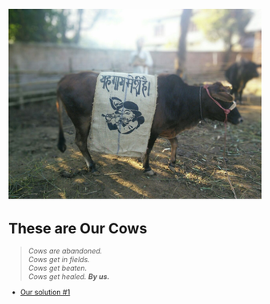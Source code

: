 <!--
Title: These are Our Cows. An initiative to promote compassion for cows and bulls abandoned by the dairy industry in India.
-->

![prep-h.jpg](/markdown/prep-h.jpg)

These are Our Cows
======

> <i>Cows are abandoned.</i><br/>
> <i>Cows get in fields.</i><br/>
> <i>Cows get beaten.</i><br/>
> <i>Cows get healed. **By us.**</i>

* [Our solution #1](/?p=culturejam01)
